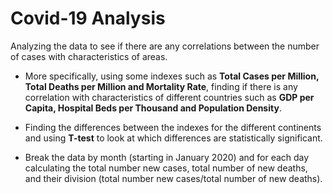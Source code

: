 # Covid-19 Analysis

Analyzing the data to see if there are any correlations between the number of cases with characteristics of areas. 

- More specifically, using some indexes such as **Total Cases per Million, Total Deaths per Million and Mortality Rate**, finding if there is any correlation with characteristics of different countries such as **GDP per Capita, Hospital Beds per Thousand and Population Density**.

- Finding the differences between the indexes for the different continents and using **T-test** to look at which differences are statistically significant.

- Βreak the data by month (starting in January 2020) and for each day calculating the total number new cases, total number of new deaths, and their division (total number new cases/total number of new deaths).
